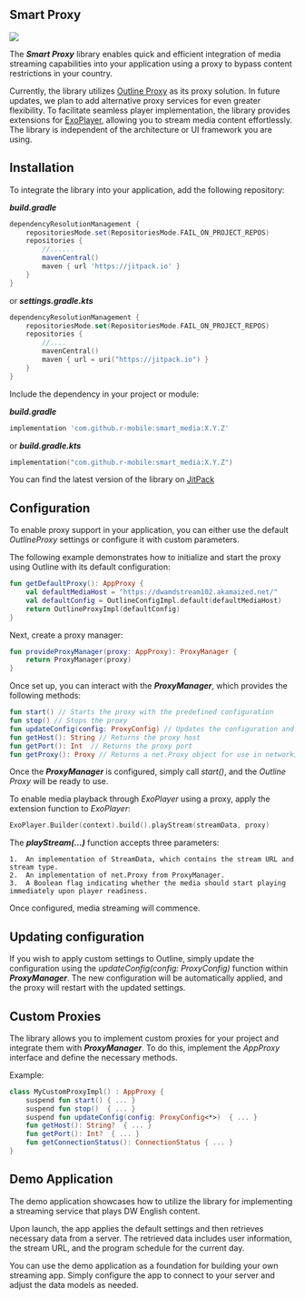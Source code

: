 ## Smart Proxy

[![](https://jitpack.io/v/r-mobile/smart_media.svg)](https://jitpack.io/#r-mobile/smart_media)

The ***Smart Proxy*** library enables quick and efficient integration of media streaming capabilities into your application using a proxy to bypass content restrictions in your country.

Currently, the library utilizes [Outline Proxy](https://github.com/Jigsaw-Code/outline-sdk) as its proxy solution. In future updates, we plan to add alternative proxy services for even greater flexibility. To facilitate seamless player implementation, the library provides extensions for [ExoPlayer](https://developer.android.com/media/media3/exoplayer), allowing you to stream media content effortlessly. The library is independent of the architecture or UI framework you are using.

## Installation
To integrate the library into your application, add the following repository:

***build.gradle***

```gradle
dependencyResolutionManagement {
	repositoriesMode.set(RepositoriesMode.FAIL_ON_PROJECT_REPOS)
	repositories {
		//......
		mavenCentral()
		maven { url 'https://jitpack.io' }
	}
}
```

or ***settings.gradle.kts***

```kotlin
dependencyResolutionManagement {
	repositoriesMode.set(RepositoriesMode.FAIL_ON_PROJECT_REPOS)
	repositories {
		//....
		mavenCentral()
		maven { url = uri("https://jitpack.io") }
	}
}
```

Include the dependency in your project or module:

***build.gradle***

```gradle
implementation 'com.github.r-mobile:smart_media:X.Y.Z'
```

or ***build.gradle.kts***

```kotlin
implementation("com.github.r-mobile:smart_media:X.Y.Z")
```

You can find the latest version of the library on [JitPack](https://jitpack.io/#r-mobile/smart_media/)

## Configuration

To enable proxy support in your application, you can either use the default *OutlineProxy* settings or configure it with custom parameters.

The following example demonstrates how to initialize and start the proxy using Outline with its default configuration:

```kotlin
fun getDefaultProxy(): AppProxy {
	val defaultMediaHost = "https://dwamdstream102.akamaized.net/"
	val defaultConfig = OutlineConfigImpl.default(defaultMediaHost)  
	return OutlineProxyImpl(defaultConfig)
}
```

Next, create a proxy manager: 

```kotlin
fun provideProxyManager(proxy: AppProxy): ProxyManager {  
	return ProxyManager(proxy)  
}
```

Once set up, you can interact with the ***ProxyManager***, which provides the following methods:

```kotlin
fun start() // Starts the proxy with the predefined configuration
fun stop() // Stops the proxy
fun updateConfig(config: ProxyConfig) // Updates the configuration and restarts the proxy
fun getHost(): String // Returns the proxy host
fun getPort(): Int  // Returns the proxy port
fun getProxy(): Proxy // Returns a net.Proxy object for use in networking layers
```

Once the ***ProxyManager*** is configured, simply call *start()*, and the *Outline Proxy* will be ready to use.

To enable media playback through *ExoPlayer* using a proxy, apply the extension function to *ExoPlayer*:

```kotlin
ExoPlayer.Builder(context).build().playStream(streamData, proxy)
```

The ***playStream(...)*** function accepts three parameters:

``` 
1.  An implementation of StreamData, which contains the stream URL and stream type.
2.  An implementation of net.Proxy from ProxyManager.
3.  A Boolean flag indicating whether the media should start playing immediately upon player readiness.
```

Once configured, media streaming will commence.

## Updating configuration

If you wish to apply custom settings to Outline, simply update the configuration using the *updateConfig(config: ProxyConfig)* function within ***ProxyManager***. The new configuration will be automatically applied, and the proxy will restart with the updated settings.

## Custom Proxies

The library allows you to implement custom proxies for your project and integrate them with ***ProxyManager***. To do this, implement the *AppProxy* interface and define the necessary methods.

Example:

```kotlin
class MyCustomProxyImpl() : AppProxy {
	suspend fun start() { ... }
	suspend fun stop()  { ... }
	suspend fun updateConfig(config: ProxyConfig<*>)  { ... }
	fun getHost(): String?  { ... }
	fun getPort(): Int?  { ... }
	fun getConnectionStatus(): ConnectionStatus { ... }
}
```

## Demo Application

The demo application showcases how to utilize the library for implementing a streaming service that plays DW English content.

Upon launch, the app applies the default settings and then retrieves necessary data from a server. The retrieved data includes user information, the stream URL, and the program schedule for the current day.

You can use the demo application as a foundation for building your own streaming app. Simply configure the app to connect to your server and adjust the data models as needed.
